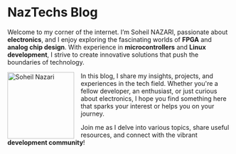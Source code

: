 # **NazTechs Blog**

Welcome to my corner of the internet. I’m Soheil NAZARI, passionate about **electronics**, and I enjoy exploring the fascinating worlds of **FPGA** and **analog chip design**. With experience in **microcontrollers** and **Linux development**, I strive to create innovative solutions that push the boundaries of technology.


<p>
  <img src="https://github.com/user-attachments/assets/7a4db969-6041-448e-887a-e494066e84ce" alt="Soheil Nazari" width="150" align="left" style="margin-right: 15px;"/>
  In this blog, I share my insights, projects, and experiences in the tech field. Whether you're a fellow developer, an enthusiast, or just curious about electronics, I hope you find something here that sparks your interest or helps you on your journey.
</p>

Join me as I delve into various topics, share useful resources, and connect with the vibrant **development community**!





